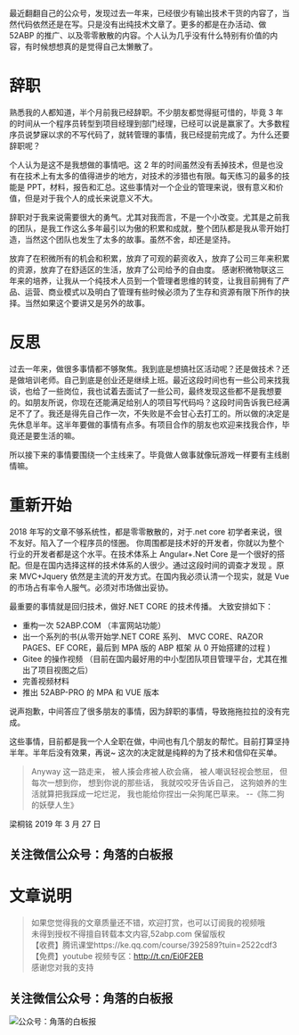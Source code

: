 最近翻翻自己的公众号，发现过去一年来，已经很少有输出技术干货的内容了，当然代码依然还是在写。只是没有出纯技术文章了。更多的都是在办活动、做 52ABP 的推广、以及零零散散的内容。个人认为几乎没有什么特别有价值的内容，有时候想想真的是觉得自己太懒散了。

# 辞职

熟悉我的人都知道，半个月前我已经辞职。不少朋友都觉得挺可惜的，毕竟 3 年的时间从一个程序员转型到项目经理到部门经理，已经可以说是赢家了。大多数程序员说梦寐以求的不写代码了，就转管理的事情，我已经提前完成了。为什么还要辞职呢？

个人认为是这不是我想做的事情吧。这 2 年的时间虽然没有丢掉技术，但是也没有在技术上有太多的值得进步的地方，对技术的涉猎也有限。每天练习的最多的技能是 PPT，材料，报告和汇总。这些事情对一个企业的管理来说，很有意义和价值，但是对于我个人的成长来说意义不大。

辞职对于我来说需要很大的勇气。尤其对我而言，不是一个小改变。尤其是之前我的团队，是我工作这么多年最引以为傲的积累和成就，整个团队都是我从零开始打造，当然这个团队也发生了太多的故事。虽然不舍，却还是坚持。

放弃了在积微所有的机会和积累，放弃了可观的薪资收入，放弃了公司三年来积累的资源，放弃了在舒适区的生活，放弃了公司给予的自由度。
感谢积微物联这三年来的培养，让我从一个纯技术人员到一个管理者思维的转变，让我目前拥有了产品、运营、商业模式以及明白了管理有些时候必须为了生存和资源有限下所作的抉择。当然如果这个要讲又是另外的故事。

# 反思

过去一年来，做很多事情都不够聚焦。我到底是想搞社区活动呢？还是做技术？还是做培训老师。自己到底是创业还是继续上班。最近这段时间也有一些公司来找我谈，也给了一些岗位，我也试着去面试了一些公司，最终发现这些都不是我想要的。如朋友所说，你现在还能满足给别人的项目写代码吗？这段时间告诉我已经满足不了了。我还是得先自己作一次，不失败是不会甘心去打工的。所以做的决定是先休息半年。这半年要做的事情有点多。有项目合作的朋友也欢迎来找我合作，毕竟还是要生活的嘛。

所以接下来的事情要围绕一个主线来了。毕竟做人做事就像玩游戏一样要有主线剧情嘛。

# 重新开始

2018 年写的文章不够系统性，都是零零散散的，对于.net core 初学者来说，很不友好。陷入了一个程序员的怪圈。
你周围都是技术好的开发者，你就以为整个行业的开发者都是这个水平。在技术体系上 Angular+.Net Core 是一个很好的搭配。但是在国内选择这样的技术体系的人很少。通过这段时间的调查才发现 。原来 MVC+Jquery 依然是主流的开发方式。在国内我必须认清一个现实，就是 Vue 的市场占有率令人服气。必须对市场做出妥协。

最重要的事情就是回归技术，做好.NET CORE 的技术传播。
大致安排如下：

- 重构一次 52ABP.COM （丰富网站功能）
- 出一个系列的书(从零开始学.NET CORE 系列、 MVC CORE、RAZOR PAGES、EF CORE，最后到 MPA 版的 ABP 框架 从 0 开始搭建的过程 )
- Gitee 的操作视频 （目前在国内最好用的中小型团队项目管理平台，尤其在推出了项目视图之后）
- 完善视频材料
- 推出 52ABP-PRO 的 MPA 和 VUE 版本

说声抱歉，中间答应了很多朋友的事情，因为辞职的事情，导致拖拖拉拉的没有完成。

这些事情，目前都是我一个人全职在做，中间也有几个朋友的帮忙。目前打算坚持半年。半年后没有效果，再说~
这次的决定就是纯粹的为了技术和信仰在买单。

> Anyway
> 这一路走来，
> 被人揍会疼被人砍会痛，
> 被人嘲讽轻视会憋屈，
> 但每次一想到你，
> 想到你说的那些话，
> 我就咬咬牙告诉自己，
> 这狗娘养的生活就算把我踩成一坨烂泥，
> 我也能给你捏出一朵狗尾巴草来。
> --《陈二狗的妖孽人生》

梁桐铭 2019 年 3 月 27 日

## 关注微信公众号：角落的白板报

# 文章说明

> 如果您觉得我的文章质量还不错，欢迎打赏，也可以订阅我的视频哦 </br>
> 未得到授权不得擅自转载本文内容,52abp.com 保留版权 </br>
> 【收费】腾讯课堂https://ke.qq.com/course/392589?tuin=2522cdf3 </br>
> 【免费】youtube 视频专区：http://t.cn/Ei0F2EB </br>
> 感谢您对我的支持

## 关注微信公众号：角落的白板报

![公众号：角落的白板报](https://upload-images.jianshu.io/upload_images/1979022-f19c505c18160c16.png)
